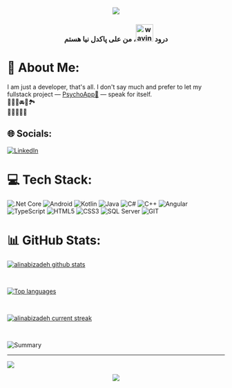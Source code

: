 <div>
<h1 align="center">
    <img src="https://readme-typing-svg.herokuapp.com/?font=Righteous&size=35&center=true&vCenter=true&width=500&height=70&duration=5000&lines=Ali+Pakdelnia;Developer;" />
</h1>
<h3 align="center" class="color=text-primary;">درود <img src="https://user-images.githubusercontent.com/72663882/171687151-bb31c996-c9d2-49c8-b593-734946893b23.gif" alt="waving hand gif" aria-hidden="true" width="40" />، من علی پاکدل نیا هستم </h3>
</div>

# 💫 About Me:
I am just a developer, that's all. I don't say much and prefer to let my fullstack project — [PsychoApp🧠](https://github.com/alipakdelnia/psychoApp) — speak for itself.  
🎼🧑‍💻🚘📸🏞️ <br>
🎹🎹🎹🎹🎹 



## 🌐 Socials:
[![LinkedIn](https://img.shields.io/badge/LinkedIn-%230077B5.svg?logo=linkedin&logoColor=white)](https://www.linkedin.com/in/ali-pakdelnia/) 

# 💻 Tech Stack:
![.Net Core](https://img.shields.io/badge/.NET%20Core-%235C2D91.svg?style=for-the-badge&logo=dotnet&logoColor=white) 
![Android](https://img.shields.io/badge/android-%233DDC84.svg?style=for-the-badge&logo=android&logoColor=white) 
![Kotlin](https://img.shields.io/badge/kotlin-%230095D5.svg?style=for-the-badge&logo=kotlin&logoColor=white) 
![Java](https://img.shields.io/badge/java-%23ED8B00.svg?style=for-the-badge&logo=java&logoColor=white) 
![C#](https://img.shields.io/badge/c%23-%23239120.svg?style=for-the-badge&logo=c-sharp&logoColor=white) 
![C++](https://img.shields.io/badge/c++-%2300599C.svg?style=for-the-badge&logo=c%2B%2B&logoColor=white)
![Angular](https://img.shields.io/badge/angular-%23DD0031.svg?style=for-the-badge&logo=angular&logoColor=white) 
![TypeScript](https://img.shields.io/badge/typescript-%23007ACC.svg?style=for-the-badge&logo=typescript&logoColor=white)
![HTML5](https://img.shields.io/badge/html5-%23E34F26.svg?style=for-the-badge&logo=html5&logoColor=white) 
![CSS3](https://img.shields.io/badge/css3-%231572B6.svg?style=for-the-badge&logo=css3&logoColor=white) 
![SQL Server](https://img.shields.io/badge/Microsoft%20SQL%20Server-%23CC2927.svg?style=for-the-badge&logo=microsoft%20sql%20server&logoColor=white) 
![GIT](https://img.shields.io/badge/GIT-E44C30?style=flat-square&logo=GIT&logoColor=white)


# 📊 GitHub Stats:
[![alinabizadeh github stats](https://bad-apple-github-readme.vercel.app/api?username=alipakdelnia&show_icons=true&count_private=true&line_height=20&icon_color=00b3ff&theme=blue-green&title_color=00b3ff)](#)

 <br />
 
 [![Top languages](https://github-readme-mwendwa.vercel.app/api/top-langs/?username=alipakdelnia&layout=compact&count_private=true&theme=blue-green&title_color=00b3ff)](#)

<br />

[![alinabizadeh current streak](https://streak-stats.demolab.com/?user=alipakdelnia&count_private=true&theme=blue-green&title_color=00b3ff)](#)

<br />

![Summary](https://github-profile-summary-cards.vercel.app/api/cards/profile-details?username=alipakdelnia&theme=react)

---
[![](https://visitcount.itsvg.in/api?id=alipakdelnia&label=Profile%20Views&icon=5&pretty=true)](https://visitcount.itsvg.in)

<p align="center">
     <img src="https://capsule-render.vercel.app/api?type=waving&color=gradient&height=150&section=footer"/>
</p>
<!-- Proudly created with GPRM ( https://gprm.itsvg.in ) -->
